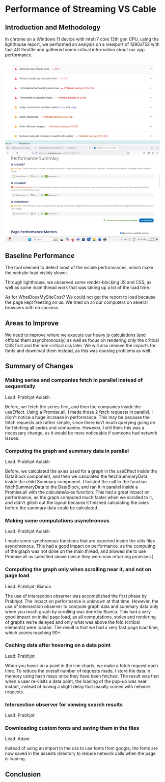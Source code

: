 # Performance of Streaming VS Cable

## Introduction and Methodology

In chrome on a Windows 11 device with intel i7 core 13th gen CPU, using the lighthouse report, we performed an analysis on a viewport of 1280x752 with fast 4G throttle and gathered some critical information about our app performance.

![alt text](images/image6.png)
![alt text](images/image7.png)


<!-- Also report overall impact on whatdoesmysitecost results before and after all your changes -->

## Baseline Performance

The tool seemed to detect most of the visible performances, which make the website load visibly slower.

Through lighthouse, we observed some render-blocking JS and CSS, as well as some main thread work that was taking up a lot of the load time.

As for WhatDoesMySiteCost? We could not get the report to load because the page kept freezing on us. We tried on all our computers on several browsers with no success.

## Areas to Improve

We need to improve where we execute our heavy js calculations (and offload them asynchronously) as well as focus on rendering only the critical CSS first and the non-critical css later. We will also remove the imports for fonts and download them instead, as this was causing problems as well.

## Summary of Changes 

<!-- Briefly describe each change and the impact it had on performance (be specific). If there
was no performance improvement, explain why that might be the case -->

### Making series and companies fetch in parallel instead of sequentially

Lead: Prabhjot Aulakh

Before, we fetch the series first, and then the companies inside the useEffect. 
Using a Promise.all, I made those 2 fetch requests in parallel. I didn't notice
a huge increase in performance. This may be because the fetch requests are rather
simple, since there isn't much querying going on for fetching all series and companies.
However, I still think this was a necessary change, as it would be more noticeable
if someone had network issues.


### Computing the graph and summary data in parallel

Lead: Prabhjot Aulakh

Before, we calculated the axies used for a graph in the useEffect inside the 
DataBlock component, and then we calculated the fetchSummaryData inside the child
Summary component. I hoisted the call to the function fetchSummaryData to the DataBlock, 
and ran it in parallel inside a Promise.all with the calculateAxies function. This 
had a great impact on performance, as the graph computed much faster when
we scrolled to it, and didn't glitch out the layout because it finished
calculating the axies before the summary data could be calculated. 

### Making some computations asynchronous

Lead: Prabhjot Aulakh

I made some synchronous functions that are exported inside the utils files asynchronous. This 
had a good impact on performance, as the computing of the graph was not done on the 
main thread, and allowed me to use Promise.all as specified above (since they were now 
returning promises.)

### Computing the graph only when scrolling near it, and not on page load

Lead: Prabhjot, Bianca

The use of intersection observer was accomplished the first phase by Prabhjot. The impact
on performance is unknown at that time. However, the use of intersection observer to compute
graph data and summary data only when you reach graph by scrolling was done by Bianca. This had 
a very good impact on initial page load, as all computations, styles and rendering of graphs
we're delayed and only what was above the fold (critical elements) were loaded. The result is that
we had a very fast page load time, which scores reaching 90+.

### Caching data after hovering on a data point

Lead: Prabhjot

When you hover on a point in the line charts, we make a fetch request each time. To reduce 
the overall number of requests made, I store the data in memory using hash maps once they have been
fetched. The result was that when a user re-visits a data point, the loading of the pop-up was 
near instant, instead of having a slight delay that usually comes with network requests. 

### Intersection observer for viewing search results

Lead: Prabhjot

### Downloading custom fonts and saving them in the files

Lead: Adam 

Instead of using an import in the css to use fonts from google, the fonts are now saved in the
assests directory to reduce network calls when the page is loading.

## Conclusion

<!-- Summarize which changes had the greatest impact, note any surprising results and list 2-3 main 
things you learned from this experience. -->